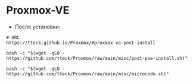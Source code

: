 # Proxmox-VE
* После установки:

```
# URL
https://tteck.github.io/Proxmox/#proxmox-ve-post-install
```
``
bash -c "$(wget -qLO - https://github.com/tteck/Proxmox/raw/main/misc/post-pve-install.sh)"
``

``
bash -c "$(wget -qLO - https://github.com/tteck/Proxmox/raw/main/misc/microcode.sh)"
``

